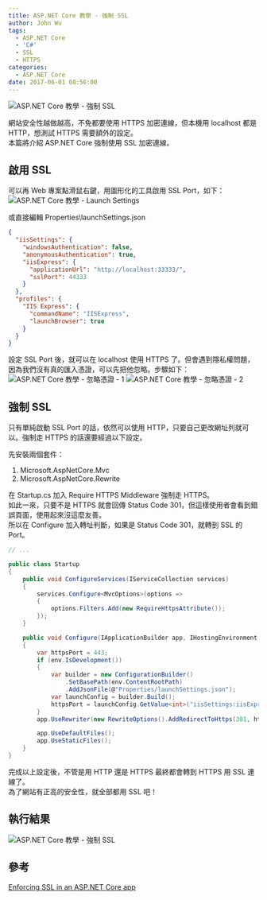 ```yaml
---
title: ASP.NET Core 教學 - 強制 SSL
author: John Wu
tags:
  - ASP.NET Core
  - 'C#'
  - SSL
  - HTTPS
categories:
  - ASP.NET Core
date: 2017-06-01 08:56:00
---
```

![ASP.NET Core 教學 - 強制 SSL](/images/pasted-161.png)

網站安全性越做越高，不免都要使用 HTTPS 加密連線，但本機用 localhost 都是 HTTP，想測試 HTTPS 需要額外的設定。  
本篇將介紹 ASP.NET Core 強制使用 SSL 加密連線。  

<!-- more -->

## 啟用 SSL

可以再 Web 專案點滑鼠右鍵，用圖形化的工具啟用 SSL Port，如下：  
![ASP.NET Core 教學 - Launch Settings](/images/pasted-158.png)

或直接編輯 Properties\launchSettings.json  
```json
{
  "iisSettings": {
    "windowsAuthentication": false,
    "anonymousAuthentication": true,
    "iisExpress": {
      "applicationUrl": "http://localhost:33333/",
      "sslPort": 44333
    }
  },
  "profiles": {
    "IIS Express": {
      "commandName": "IISExpress",
      "launchBrowser": true
    }
  }
}
```

設定 SSL Port 後，就可以在 localhost 使用 HTTPS 了。但會遇到隱私權問題，因為我們沒有真的匯入憑證，可以先把他忽略。步驟如下：  
![ASP.NET Core 教學 - 忽略憑證 - 1](/images/pasted-159.png)
![ASP.NET Core 教學 - 忽略憑證 - 2](/images/pasted-160.png)

## 強制 SSL

只有單純啟動 SSL Port 的話，依然可以使用 HTTP，只要自己更改網址列就可以。強制走 HTTPS 的話還要經過以下設定。 

先安裝兩個套件：  
1. Microsoft.AspNetCore.Mvc  
2. Microsoft.AspNetCore.Rewrite  

在 Startup.cs 加入 Require HTTPS Middleware 強制走 HTTPS。  
如此一來，只要不是 HTTPS 就會回傳 Status Code 301，但這樣使用者會看到錯誤頁面，使用起來沒這麼友善。  
所以在 Configure 加入轉址判斷，如果是 Status Code 301，就轉到 SSL 的 Port。
```cs
// ...

public class Startup
{
    public void ConfigureServices(IServiceCollection services)
    {
        services.Configure<MvcOptions>(options =>
        {
            options.Filters.Add(new RequireHttpsAttribute());
        });
    }

    public void Configure(IApplicationBuilder app, IHostingEnvironment env)
    {
        var httpsPort = 443;
        if (env.IsDevelopment())
        {
            var builder = new ConfigurationBuilder()
                .SetBasePath(env.ContentRootPath)
                .AddJsonFile(@"Properties/launchSettings.json");
            var launchConfig = builder.Build();
            httpsPort = launchConfig.GetValue<int>("iisSettings:iisExpress:sslPort");
        }
        app.UseRewriter(new RewriteOptions().AddRedirectToHttps(301, httpsPort));

        app.UseDefaultFiles();
        app.UseStaticFiles();
    }
}
```

完成以上設定後，不管是用 HTTP 還是 HTTPS 最終都會轉到 HTTPS 用 SSL 連線了。  
為了網站有正高的安全性，就全部都用 SSL 吧！

## 執行結果

![ASP.NET Core 教學 - 強制 SSL](/images/pasted-161.png)

## 參考

[Enforcing SSL in an ASP.NET Core app](https://docs.microsoft.com/en-us/aspnet/core/security/enforcing-ssl)